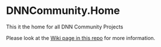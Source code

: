 # DNNCommunity.Home
This it the home for all DNN Community Projects

Please look at the [Wiki page in this repo](//github.com/DNNCommunity/DNNCommunity.Home/wiki) for more information.
